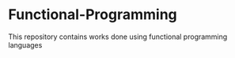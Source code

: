 Functional-Programming
======================

This repository contains works done using functional programming languages
